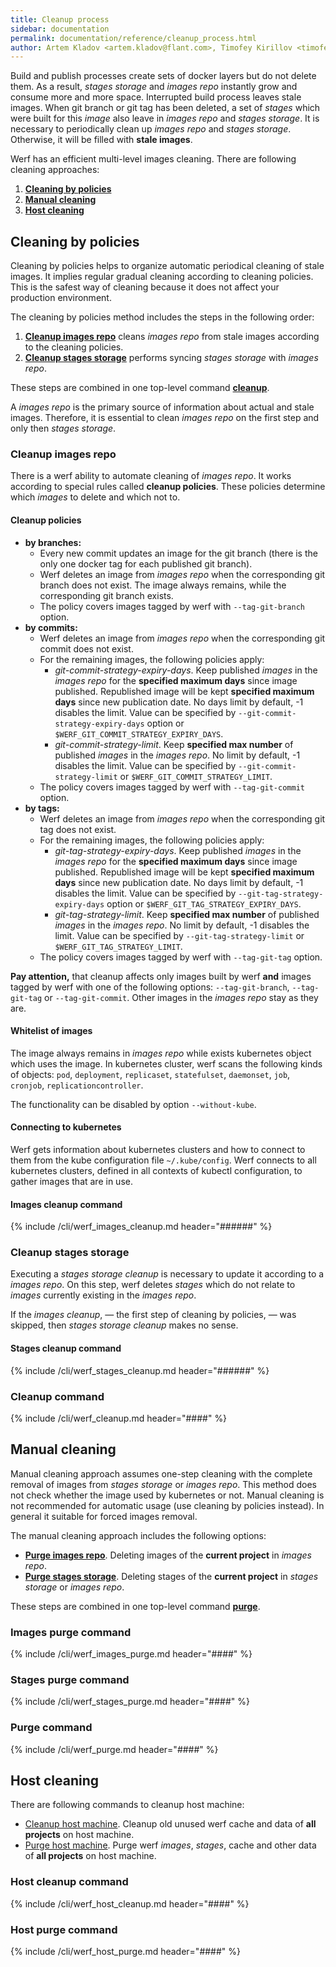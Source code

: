 ```yaml
---
title: Cleanup process
sidebar: documentation
permalink: documentation/reference/cleanup_process.html
author: Artem Kladov <artem.kladov@flant.com>, Timofey Kirillov <timofey.kirillov@flant.com>
---
```


Build and publish processes create sets of docker layers but do not delete them. 
As a result, _stages storage_ and _images repo_ instantly grow and consume more and more space. 
Interrupted build process leaves stale images. 
When git branch or git tag has been deleted, a set of _stages_ which were built for this _image_ also leave in _images repo_ and _stages storage_. 
It is necessary to periodically clean up _images repo_ and _stages storage_. 
Otherwise, it will be filled with **stale images**.

Werf has an efficient multi-level images cleaning. There are following cleaning approaches:

1. [**Cleaning by policies**](#cleaning-by-policies)
2. [**Manual cleaning**](#manual-cleaning)
3. [**Host cleaning**](#host-cleaning)

## Cleaning by policies

Cleaning by policies helps to organize automatic periodical cleaning of stale images. 
It implies regular gradual cleaning according to cleaning policies. 
This is the safest way of cleaning because it does not affect your production environment.

The cleaning by policies method includes the steps in the following order:
1. [**Cleanup images repo**](#cleanup-images-repo) cleans _images repo_ from stale images according to the cleaning policies.
2. [**Cleanup stages storage**](#cleanup-stages-storage) performs syncing _stages storage_ with _images repo_.

These steps are combined in one top-level command [**cleanup**](#cleanup-command).  

A _images repo_ is the primary source of information about actual and stale images. 
Therefore, it is essential to clean _images repo_ on the first step and only then _stages storage_.

### Cleanup images repo

There is a werf ability to automate cleaning of _images repo_. 
It works according to special rules called **cleanup policies**. 
These policies determine which _images_ to delete and which not to.

#### Cleanup policies

* **by branches:**
    * Every new commit updates an image for the git branch (there is the only one docker tag for each published git branch).
    * Werf deletes an image from _images repo_ when the corresponding git branch does not exist. The image always remains, while the corresponding git branch exists.
    * The policy covers images tagged by werf with `--tag-git-branch` option.
* **by commits:**
    * Werf deletes an image from _images repo_ when the corresponding git commit does not exist.
    * For the remaining images, the following policies apply:
      * _git-commit-strategy-expiry-days_. 
      Keep published _images_ in the _images repo_ for the **specified maximum days** since image published. 
      Republished image will be kept **specified maximum days** since new publication date.
      No days limit by default, -1 disables the limit.
      Value can be specified by `--git-commit-strategy-expiry-days` option or `$WERF_GIT_COMMIT_STRATEGY_EXPIRY_DAYS`.
      * _git-commit-strategy-limit_. 
      Keep **specified max number** of published _images_ in the _images repo_. 
      No limit by default, -1 disables the limit. 
      Value can be specified by `--git-commit-strategy-limit` or `$WERF_GIT_COMMIT_STRATEGY_LIMIT`.
    * The policy covers images tagged by werf with `--tag-git-commit` option.
* **by tags:**
    * Werf deletes an image from _images repo_ when the corresponding git tag does not exist.
    * For the remaining images, the following policies apply:
       * _git-tag-strategy-expiry-days_. 
       Keep published _images_ in the _images repo_ for the **specified maximum days** since image published. 
       Republished image will be kept **specified maximum days** since new publication date.
       No days limit by default, -1 disables the limit.
       Value can be specified by `--git-tag-strategy-expiry-days` option or `$WERF_GIT_TAG_STRATEGY_EXPIRY_DAYS`.
       * _git-tag-strategy-limit_. 
       Keep **specified max number** of published _images_ in the _images repo_. 
       No limit by default, -1 disables the limit. 
       Value can be specified by `--git-tag-strategy-limit` or `$WERF_GIT_TAG_STRATEGY_LIMIT`.
    * The policy covers images tagged by werf with `--tag-git-tag` option.

**Pay attention,** that cleanup affects only images built by werf **and** images tagged by werf with one of the following options: `--tag-git-branch`, `--tag-git-tag` or `--tag-git-commit`. 
Other images in the _images repo_ stay as they are.

#### Whitelist of images

The image always remains in _images repo_ while exists kubernetes object which uses the image. 
In kubernetes cluster, werf scans the following kinds of objects: `pod`, `deployment`, `replicaset`, `statefulset`, `daemonset`, `job`, `cronjob`, `replicationcontroller`.

The functionality can be disabled by option `--without-kube`.

#### Connecting to kubernetes

Werf gets information about kubernetes clusters and how to connect to them from the kube configuration file `~/.kube/config`. Werf connects to all kubernetes clusters, defined in all contexts of kubectl configuration, to gather images that are in use.

#### Images cleanup command

{% include /cli/werf_images_cleanup.md header="######" %}

### Cleanup stages storage

Executing a _stages storage cleanup_ is necessary to update it according to a _images repo_. 
On this step, werf deletes _stages_ which do not relate to _images_ currently existing in the _images repo_.

If the _images cleanup_, — the first step of cleaning by policies, — was skipped, then _stages storage cleanup_ makes no sense.

#### Stages cleanup command

{% include /cli/werf_stages_cleanup.md header="######" %}

### Cleanup command

{% include /cli/werf_cleanup.md header="####" %}

## Manual cleaning

Manual cleaning approach assumes one-step cleaning with the complete removal of images from _stages storage_ or _images repo_. 
This method does not check whether the image used by kubernetes or not. 
Manual cleaning is not recommended for automatic usage (use cleaning by policies instead). 
In general it suitable for forced images removal.

The manual cleaning approach includes the following options:

* [**Purge images repo**](#images-purge-command). Deleting images of the **current project** in _images repo_.
* [**Purge stages storage**](#stages-purge-command). Deleting stages of the **current project** in _stages storage_ or _images repo_.

These steps are combined in one top-level command [**purge**](#purge-command).

### Images purge command

{% include /cli/werf_images_purge.md header="####" %}

### Stages purge command

{% include /cli/werf_stages_purge.md header="####" %}

### Purge command

{% include /cli/werf_purge.md header="####" %}

## Host cleaning

There are following commands to cleanup host machine:

* [Cleanup host machine](#host-cleanup-command). Cleanup old unused werf cache and data of **all projects** on host machine.
* [Purge host machine](#host-purge-command). Purge werf _images_, _stages_, cache and other data of **all projects** on host machine.

### Host cleanup command

{% include /cli/werf_host_cleanup.md header="####" %}

### Host purge command

{% include /cli/werf_host_purge.md header="####" %}
